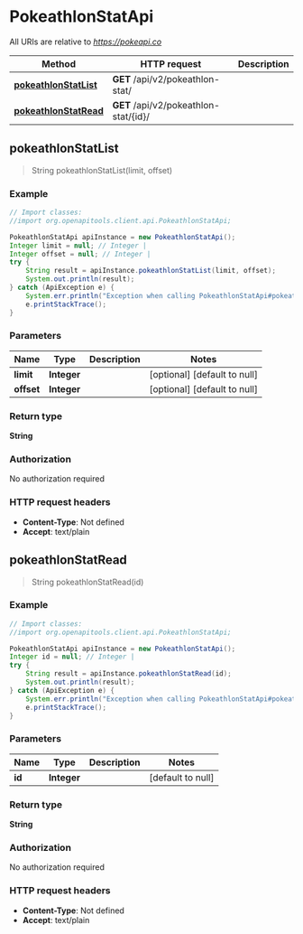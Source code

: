 # PokeathlonStatApi

All URIs are relative to *https://pokeapi.co*

Method | HTTP request | Description
------------- | ------------- | -------------
[**pokeathlonStatList**](PokeathlonStatApi.md#pokeathlonStatList) | **GET** /api/v2/pokeathlon-stat/ | 
[**pokeathlonStatRead**](PokeathlonStatApi.md#pokeathlonStatRead) | **GET** /api/v2/pokeathlon-stat/{id}/ | 



## pokeathlonStatList

> String pokeathlonStatList(limit, offset)



### Example

```java
// Import classes:
//import org.openapitools.client.api.PokeathlonStatApi;

PokeathlonStatApi apiInstance = new PokeathlonStatApi();
Integer limit = null; // Integer | 
Integer offset = null; // Integer | 
try {
    String result = apiInstance.pokeathlonStatList(limit, offset);
    System.out.println(result);
} catch (ApiException e) {
    System.err.println("Exception when calling PokeathlonStatApi#pokeathlonStatList");
    e.printStackTrace();
}
```

### Parameters


Name | Type | Description  | Notes
------------- | ------------- | ------------- | -------------
 **limit** | **Integer**|  | [optional] [default to null]
 **offset** | **Integer**|  | [optional] [default to null]

### Return type

**String**

### Authorization

No authorization required

### HTTP request headers

- **Content-Type**: Not defined
- **Accept**: text/plain


## pokeathlonStatRead

> String pokeathlonStatRead(id)



### Example

```java
// Import classes:
//import org.openapitools.client.api.PokeathlonStatApi;

PokeathlonStatApi apiInstance = new PokeathlonStatApi();
Integer id = null; // Integer | 
try {
    String result = apiInstance.pokeathlonStatRead(id);
    System.out.println(result);
} catch (ApiException e) {
    System.err.println("Exception when calling PokeathlonStatApi#pokeathlonStatRead");
    e.printStackTrace();
}
```

### Parameters


Name | Type | Description  | Notes
------------- | ------------- | ------------- | -------------
 **id** | **Integer**|  | [default to null]

### Return type

**String**

### Authorization

No authorization required

### HTTP request headers

- **Content-Type**: Not defined
- **Accept**: text/plain

